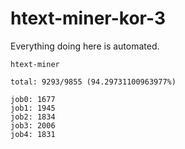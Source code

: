 # htext-miner-kor-3

Everything doing here is automated.

```
htext-miner

total: 9293/9855 (94.29731100963977%)

job0: 1677
job1: 1945
job2: 1834
job3: 2006
job4: 1831
```